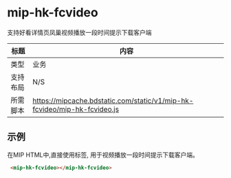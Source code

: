 ﻿# mip-hk-fcvideo

支持好看详情页凤巢视频播放一段时间提示下载客户端

|标题|内容|
|---|---|
|类型|业务|
|支持布局|N/S|
|所需脚本|https://mipcache.bdstatic.com/static/v1/mip-hk-fcvideo/mip-hk-fcvideo.js|

## 示例

在MIP HTML中,直接使用标签, 用于视频播放一段时间提示下载客户端。

```html
 <mip-hk-fcvideo></mip-hk-fcvideo>
```
